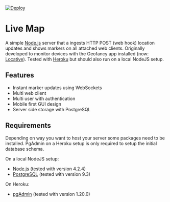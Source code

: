 [![Deploy](https://www.herokucdn.com/deploy/button.svg)](https://heroku.com/deploy)
# Live Map
A simple [Node.js](https://nodejs.org) server that a ingests HTTP POST (web hook) location updates and shows markers on all attached web clients. Originally developed to monitor devices with the Geofancy app installed (now: [Locative](https://itunes.apple.com/nl/app/locative/id725198453)). Tested with [Heroku](https://heroku.com) but should also run on a local NodeJS setup.

## Features
* Instant marker updates using WebSockets
* Multi web client
* Multi user with authentication
* Mobile first GUI design
* Server side storage with PostgreSQL

## Requirements
Depending on way you want to host your server some packages need to be installed. PgAdmin on a Heroku setup is only required to setup the initial database schema.

On a local NodeJS setup:
* [Node.js](https://nodejs.org) (tested with version 4.2.4)
* [PostgreSQL](http://www.postgresql.org/download/) (tested with version 9.3)

On Heroku:
* [pgAdmin](http://www.pgadmin.org/download/) (tested with version 1.20.0)

